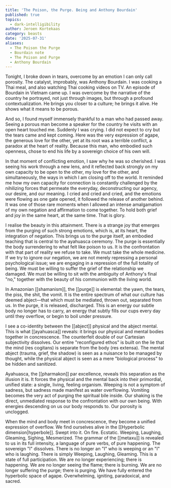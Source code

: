 ```yaml
---
title: 'The Poison, the Purge. Being and Anthony Bourdain'
published: true
topics:
  - dark-intelligibility
author: Jeroen Kortekaas
category: beasts
date: '2025-07-31'
aliases:
  - The Poison the Purge
  - Bourdain note
  - The Poison and Purge
  - Anthony Bourdain
---
```

Tonight, I broke down in tears, overcome by an emotion I can only call porosity. The catalyst, improbably, was Anthony Bourdain. I was cooking a Thai meal, and also watching Thai cooking videos on TV. An episode of Bourdain in Vietnam came up. I was overcome by the narrative of the country he portrayed, not just through images, but through a profound contextualization. He brings you closer to a culture; he brings it alive. He shows what it means to be porous.

And so, I found myself immensely thankful to a man who had passed away. Seeing a porous man become a speaker for the country he visits with an open heart touched me. Suddenly I was crying. I did not expect to cry but the tears came and kept coming. Here was the very expression of agape, the generous love for the other, yet at its root was a terrible conflict, a paradox at the heart of reality. Because this man, who embodied such openness, chose to end his life by a sovereign choice of his own will.

In that moment of conflicting emotion, I saw why he was so cherished. I was seeing his work through a new lens, and it reflected back strongly on my own capacity to be open to the other, my love for the other, and simultaneously, the ways in which I am closing off to the world. It reminded me how my own capacity for connection is constantly challenged by the nihilizing forces that permeate the everyday, deconstructing our agency, our desire, and our meaning. I cried and cried and cried, and the emotions were flowing as one gate opened, it followed the release of another behind. It was one of those rare moments when I allowed an intense amalgamation of my own negation and affirmation to come together. To hold both grief and joy in the same heart, at the same time. That is glory.

I realise the beauty in this attainment. There is a strange joy that emerges from the purging of such strong emotions, which is, at its heart, the integration of negation. This brings us to the purge itself, an embodied teaching that is central to the ayahuasca ceremony. The purge is essentially the body surrendering to what felt like poison to us. It is the confrontation with that part of reality we refuse to take. We must take the whole medicine. If we try to ignore our negation, we are not merely repressing a personal psychological issue; we are engaging in a repression of the full totality of being. We must be willing to suffer the grief of the relationship we damaged. We must be willing to sit with the ambiguity of Anthony's final "no," together with the beauty of his communion with the living world.

In Amazonian [[shamanism]], the [[purge]] is elemental: the yawn, the tears, the piss, the shit, the vomit. It is the entire spectrum of what our culture has deemed abject—that which must be mediated, thrown out, separated from us. In the purge, it is released, discharged. This is an energy our subtle body no longer has to carry, an energy that subtly fills our cups every day until they overflow, or begin to boil under pressure.

I see a co-identity between the [[abject]] physical and the abject mental. This is what [[ayahuasca]] reveals: it brings our physical and mental bodies together in concrescence. The counterfeit double of our Cartesian subjectivity dissolves. Our entire "reconfigured ethos" is built on the lie that the mind (res cogitans) is separate from the body (res extensa). The mental abject (trauma, grief, the shadow) is seen as a nuisance to be managed by thought, while the physical abject is seen as a mere "biological process" to be hidden and sanitized.

Ayahuasca, the [[pharmakon]] par excellence, reveals this separation as the illusion it is. It forces the physical and the mental back into their primordial, unified state: a single, living, feeling organism. Weeping is not a symptom of sadness, but sadness made manifest as water overflowing. Vomiting becomes the very act of purging the spiritual bile inside. Our shaking is the direct, unmediated response to the confrontation with our own being. With energies descending on us our body responds to. Our porosity is unclogged.

When the mind and body meet in concrescence, they become a unified expression of overflow. We find ourselves alive in the [[Hyperbolic dimension|hyperbole]]. Swept into it. On fire. Ecstatic. Weeping, Laughing, Gleaming, Sighing, Mesmerized. The grammar of the [[metaxu]] is revealed to us in its full intensity, a language of pure verbs, of pure happening. The sovereign "I" dissolves. There is no longer an "I" who is weeping or an "I" who is laughing. There is simply Weeping, Laughing, Gleaming. This is a state of full participation. We are no longer experiencing; there is happening. We are no longer seeing the flame; there is burning. We are no longer suffering the purge; there is purging. We have fully entered the hyperbolic space of agape. Overwhelming, igniting, paradoxical, and sacred.
